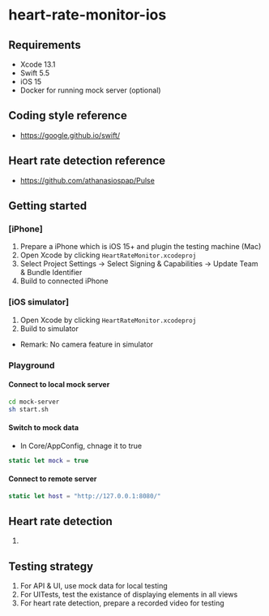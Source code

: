 # heart-rate-monitor-ios

## Requirements

- Xcode 13.1
- Swift 5.5
- iOS 15
- Docker for running mock server (optional)

## Coding style reference

- https://google.github.io/swift/

## Heart rate detection reference

- https://github.com/athanasiospap/Pulse


## Getting started

### [iPhone]

1. Prepare a iPhone which is iOS 15+ and plugin the testing machine (Mac)
2. Open Xcode by clicking `HeartRateMonitor.xcodeproj`
3. Select Project Settings -> Select Signing & Capabilities -> Update Team & Bundle Identifier
4. Build to connected iPhone

### [iOS simulator]

1. Open Xcode by clicking `HeartRateMonitor.xcodeproj`
2. Build to simulator

- Remark: No camera feature in simulator


### Playground

#### Connect to local mock server

```bash
cd mock-server
sh start.sh
```

#### Switch to mock data

- In Core/AppConfig, chnage it to true

```swift
static let mock = true
```

#### Connect to remote server

```swift
static let host = "http://127.0.0.1:8080/"
```

## Heart rate detection

1. 


## Testing strategy

1. For API & UI, use mock data for local testing
2. For UITests, test the existance of displaying elements in all views
3. For heart rate detection, prepare a recorded video for testing
